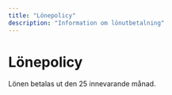 ```yaml
---
title: "Lönepolicy"
description: "Information om lönutbetalning"
---
```


# Lönepolicy

Lönen betalas ut den 25 innevarande månad.